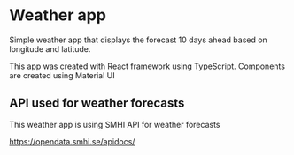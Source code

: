 # Weather app

Simple weather app that displays the forecast 10 days ahead based on longitude and latitude.

This app was created with React framework using TypeScript.
Components are created using Material UI

## API used for weather forecasts

This weather app is using SMHI API for weather forecasts

https://opendata.smhi.se/apidocs/
